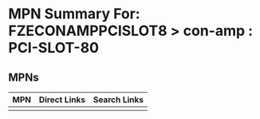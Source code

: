 



# MPN Summary For: FZECONAMPPCISLOT8 > con-amp : PCI-SLOT-80

## MPNs
  

|MPN|Direct Links|Search Links|
| :--- | :--- | :--- |
||||
